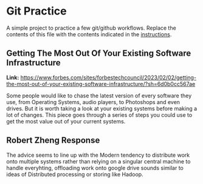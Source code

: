 # Git Practice
A simple project to practice a few git/github workflows.  Replace the contents of this file with the contents indicated in the [instructions](./instructions.md).

## Getting The Most Out Of Your Existing Software Infrastructure

**Link:** https://www.forbes.com/sites/forbestechcouncil/2023/02/02/getting-the-most-out-of-your-existing-software-infrastructure/?sh=6d0b0cc567ae

Some people would like to chase the latest version of every software they use, from Operating Systems, audio players, to Photoshops and even drives. But it is worth taking a look at your existing systems before making a lot of changes. This piece goes through a series of steps you could use to get the most value out of your current systems.


## Robert Zheng Response
The advice seems to line up with the Modern tendency to distribute work onto multiple systems rather than relying on a singular central machine to handle everyhting, offloading work onto google drive sounds similar to ideas of Distributed processing or storing like Hadoop.

